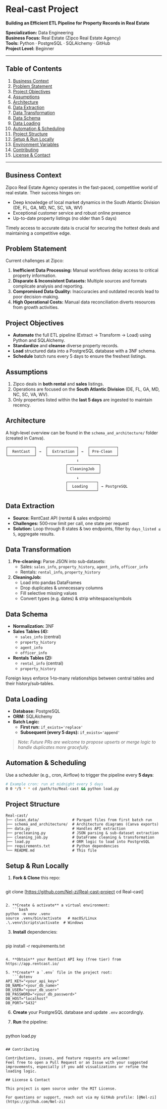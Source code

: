 # Real‑cast Project

**Building an Efficient ETL Pipeline for Property Records in Real Estate**

**Specialization:** Data Engineering\
**Business Focus:** Real Estate (Zipco Real Estate Agency)\
**Tools:** Python · PostgreSQL · SQLAlchemy · GitHub\
**Project Level:** Beginner

---

## Table of Contents

1. [Business Context](#business-context)
2. [Problem Statement](#problem-statement)
3. [Project Objectives](#project-objectives)
4. [Assumptions](#assumptions)
5. [Architecture](#architecture)
6. [Data Extraction](#data-extraction)
7. [Data Transformation](#data-transformation)
8. [Data Schema](#data-schema)
9. [Data Loading](#data-loading)
10. [Automation & Scheduling](#automation--scheduling)
11. [Project Structure](#project-structure)
12. [Setup & Run Locally](#setup--run-locally)
13. [Environment Variables](#environment-variables)
14. [Contributing](#contributing)
15. [License & Contact](#license--contact)

---

## Business Context

Zipco Real Estate Agency operates in the fast-paced, competitive world of real estate. Their success hinges on:

- Deep knowledge of local market dynamics in the South Atlantic Division (DE, FL, GA, MD, NC, SC, VA, WV)
- Exceptional customer service and robust online presence
- Up-to-date property listings (no older than 5 days)

Timely access to accurate data is crucial for securing the hottest deals and maintaining a competitive edge.

## Problem Statement

Current challenges at Zipco:

1. **Inefficient Data Processing:** Manual workflows delay access to critical property information.
2. **Disparate & Inconsistent Datasets:** Multiple sources and formats complicate analysis and reporting.
3. **Compromised Data Quality:** Inaccuracies and outdated records lead to poor decision-making.
4. **High Operational Costs:** Manual data reconciliation diverts resources from growth activities.

## Project Objectives

- **Automate** the full ETL pipeline (Extract → Transform → Load) using Python and SQLAlchemy.
- **Standardize** and **cleanse** diverse property records.
- **Load** structured data into a PostgreSQL database with a 3NF schema.
- **Schedule** batch runs every 5 days to ensure the freshest listings.

## Assumptions

1. Zipco deals in **both rental** and **sales** listings.
2. Operations are focused on the **South Atlantic Division** (DE, FL, GA, MD, NC, SC, VA, WV).
3. Only properties listed within the **last 5 days** are ingested to maintain recency.

## Architecture

A high‑level overview can be found in the `schema_and_architecture/` folder (created in Canva).

```
┌────────────┐    ┌─────────────┐    ┌────────────┐
│  RentCast  │ →  │  Extraction │ →  │ Pre‑Clean  │
└────────────┘    └─────────────┘    └────────────┘
                                ↓
                           ┌──────────────┐
                           │ CleaningJob  │
                           └──────────────┘
                                ↓
                           ┌─────────────┐
                           │  Loading    │ → PostgreSQL
                           └─────────────┘
```

## Data Extraction

- **Source:** RentCast API (rental & sales endpoints)
- **Challenges:** 500‑row limit per call, one state per request
- **Solution:** Loop through 8 states & two endpoints, filter by `days_listed ≤ 5`, aggregate results.

## Data Transformation

1. **Pre‑cleaning:** Parse JSON into sub‑datasets:
   - Sales: `sales_info`, `property_history`, `agent_info`, `officer_info`
   - Rentals: `rental_info`, `property_history`
2. **CleaningJob:**
   - Load into pandas DataFrames
   - Drop duplicates & unnecessary columns
   - Fill selective missing values
   - Convert types (e.g. dates) & strip whitespace/symbols

## Data Schema

- **Normalization:** 3NF
- **Sales Tables (4):**
  - `sales_info` (central)
  - `property_history`
  - `agent_info`
  - `officer_info`
- **Rentals Tables (2):**
  - `rental_info` (central)
  - `property_history`

Foreign keys enforce 1‑to‑many relationships between central tables and their history/sub‑tables.

## Data Loading

- **Database:** PostgreSQL
- **ORM:** SQLAlchemy
- **Batch Logic:**
  - **First run:** `if_exists='replace'`
  - **Subsequent (every 5 days):** `if_exists='append'`

> *Note: Future PRs are welcome to propose upserts or merge logic to handle duplicates more gracefully.*

## Automation & Scheduling

Use a scheduler (e.g., cron, Airflow) to trigger the pipeline every **5 days**:

```bash
# Example cron: run at midnight every 5 days
0 0 */5 * * cd /path/to/Real-cast && python load.py
```

## Project Structure

```
Real-cast/
├── clean_data/               # Parquet files from first batch run
├── schema_and_architecture/  # Architecture diagrams (Canva exports)
├── data.py                   # Handles API extraction
├── precleaning.py            # JSON parsing & sub‑dataset extraction
├── cleaning_job.py           # DataFrame cleaning & transformation
├── load.py                   # ORM logic to load into PostgreSQL
├── requirements.txt          # Python dependencies
└── README.md                 # This file
```

## Setup & Run Locally

1. **Fork & Clone** this repo:
   ```bash
   ```

git clone [https://github.com/Nel-zi/Real-cast-project cd Real-cast]

````

2. **Create & activate** a virtual environment:  
   ```bash
python -m venv .venv
source .venv/bin/activate   # macOS/Linux
.\.venv\Scripts\activate  # Windows
````

3. **Install** dependencies:
   ```bash
   ```

pip install -r requirements.txt

````

4. **Obtain** your RentCast API key (free tier) from https://app.rentcast.io/  

5. **Create** a `.env` file in the project root:  
   ```dotenv
API_KEY="<your_api_key>"
DB_NAME="<your_db_name>"
DB_USER="<your_db_user>"
DB_PASSWORD="<your_db_password>"
DB_HOST="localhost"
DB_PORT="5432"
````

6. **Create** your PostgreSQL database and update `.env` accordingly.

7. **Run** the pipeline:

   ```bash
   ```

python load.py

```

## Contributing

Contributions, issues, and feature requests are welcome!  
Feel free to open a Pull Request or an Issue with your suggested improvements, especially if you add visualizations or refine the loading logic.

## License & Contact

This project is open source under the MIT License.  

For questions or support, reach out via my GitHub profile: [@Nel-zi](https://github.com/Nel-zi)

```
